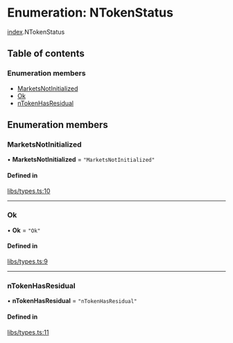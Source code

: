 # Enumeration: NTokenStatus

[index](../modules/index.md).NTokenStatus

## Table of contents

### Enumeration members

- [MarketsNotInitialized](index.NTokenStatus.md#marketsnotinitialized)
- [Ok](index.NTokenStatus.md#ok)
- [nTokenHasResidual](index.NTokenStatus.md#ntokenhasresidual)

## Enumeration members

### MarketsNotInitialized

• **MarketsNotInitialized** = `"MarketsNotInitialized"`

#### Defined in

[libs/types.ts:10](https://github.com/notional-finance/sdk-v2/blob/fc3a95f/src/libs/types.ts#L10)

___

### Ok

• **Ok** = `"Ok"`

#### Defined in

[libs/types.ts:9](https://github.com/notional-finance/sdk-v2/blob/fc3a95f/src/libs/types.ts#L9)

___

### nTokenHasResidual

• **nTokenHasResidual** = `"nTokenHasResidual"`

#### Defined in

[libs/types.ts:11](https://github.com/notional-finance/sdk-v2/blob/fc3a95f/src/libs/types.ts#L11)
